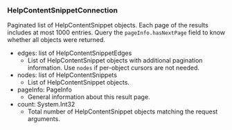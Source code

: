 ### HelpContentSnippetConnection
Paginated list of HelpContentSnippet objects. Each page of the results includes at most 1000 entries. Query the `pageInfo.hasNextPage` field to know whether all objects were returned.

- edges: list of HelpContentSnippetEdges
  - List of HelpContentSnippet objects with additional pagination information. Use `nodes` if per-object cursors are not needed.
- nodes: list of HelpContentSnippets
  - List of HelpContentSnippet objects.
- pageInfo: PageInfo
  - General information about this result page.
- count: System.Int32
  - Total number of HelpContentSnippet objects matching the request arguments.

